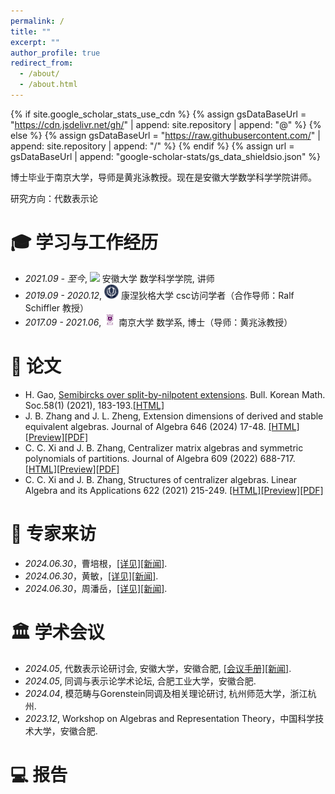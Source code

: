 ```yaml
---
permalink: /
title: ""
excerpt: ""
author_profile: true
redirect_from: 
  - /about/
  - /about.html
---
```


{% if site.google_scholar_stats_use_cdn %}
{% assign gsDataBaseUrl = "https://cdn.jsdelivr.net/gh/" | append: site.repository | append: "@" %}
{% else %}
{% assign gsDataBaseUrl = "https://raw.githubusercontent.com/" | append: site.repository | append: "/" %}
{% endif %}
{% assign url = gsDataBaseUrl | append: "google-scholar-stats/gs_data_shieldsio.json" %}

<span class='anchor' id='about-me'></span>

博士毕业于南京大学，导师是黄兆泳教授。现在是安徽大学数学科学学院讲师。

研究方向：代数表示论


<span class='anchor' id='-xl'></span>

# 🎓 学习与工作经历
- *2021.09 - 至今*, <a href="https://www.ahu.edu.cn/"><img class="svg" src="/images/ahu_logo.png" width="23pt"></a> 安徽大学 数学科学学院, 讲师
- *2019.09 - 2020.12*, <a href="https://www.pku.edu.cn/"><img class="svg" src="/images/uconn.png" width="23pt"></a> 康涅狄格大学 csc访问学者（合作导师：Ralf Schiffler 教授）
- *2017.09 - 2021.06*, <a href="https://www.cnu.edu.cn/"><img class="svg" src="/images/nju.png" width="20pt"></a> 南京大学 数学系, 博士（导师：黄兆泳教授）
 
<span class='anchor' id='-xslw'></span>

# 📝 论文
- H. Gao, [Semibircks over split-by-nilpotent extensions](https://github.com/ZhangJinBi/zhangjinbi.github.io/blob/main/pdf/03.pdf). Bull. Korean Math. Soc.58(1) (2021), 183-193.[[HTML]](https://doi.org/10.4134/BKMS.b200189)
- J. B. Zhang and J. L. Zheng, Extension dimensions of derived and stable equivalent algebras. Journal of Algebra 646 (2024) 17-48.
[[HTML]](https://doi.org/10.1016/j.jalgebra.2024.01.035)[[Preview]](https://github.com/ZhangJinBi/zhangjinbi.github.io/blob/main/pdf/03.pdf)[[PDF]](/pdf/03.pdf)
- C. C. Xi and J. B. Zhang, Centralizer matrix algebras and symmetric polynomials of partitions. Journal of 
Algebra 609 (2022) 688-717.
[[HTML]](https://doi.org/10.1016/j.jalgebra.2022.06.037)[[Preview]](https://github.com/ZhangJinBi/zhangjinbi.github.io/blob/main/pdf/02.pdf)[[PDF]](/pdf/02.pdf)
- C. C. Xi and J. B. Zhang, Structures of centralizer algebras. Linear Algebra and its Applications 622 (2021) 215-249.
[[HTML]](https://doi.org/10.1016/j.laa.2021.03.034)[[Preview]](https://github.com/ZhangJinBi/zhangjinbi.github.io/blob/main/pdf/01.pdf)[[PDF]](/pdf/01.pdf)

<span class='anchor' id='-zjlf'></span>

# 💬 专家来访
- *2024.06.30*，曹培根，[[详见]](/pdf/20240630-报告内容-曹培根.pdf)[[新闻]](https://math.ahu.edu.cn/2024/0620/c10776a343295/page.htm).
- *2024.06.30*，黄敏，[[详见]](/pdf/20240630-报告内容-黄敏.pdf)[[新闻]](https://math.ahu.edu.cn/2024/0620/c10776a343293/page.htm).
- *2024.06.30*，周潘岳，[[详见]](/pdf/20240630-报告内容-周潘岳.pdf)[[新闻]](https://math.ahu.edu.cn/2024/0620/c10776a343294/page.htm).

<span class='anchor' id='-xshy'></span>

# 🏛️ 学术会议
- *2024.05*, 代数表示论研讨会, 安徽大学，安徽合肥, [[会议手册]](/pdf/20240517-代数表示论研讨会-会议手册)[[新闻]](https://math.ahu.edu.cn/2024/0522/c10804a340700/page.htm).
- *2024.05*, 同调与表示论学术论坛, 合肥工业大学，安徽合肥.
- *2024.04*, 模范畴与Gorenstein同调及相关理论研讨, 杭州师范大学，浙江杭州.
- *2023.12*, Workshop on Algebras and Representation Theory，中国科学技术大学，安徽合肥.

<span class='anchor' id='-bg'></span>

# 💻 报告

